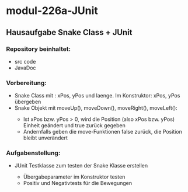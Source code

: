 # modul-226a-JUnit
<h2> Hausaufgabe Snake Class + JUnit </h2>


  <h3>Repository beinhaltet:</h3>

  <ul>
    <li>src code</li>
    <li>JavaDoc</li>
  </ul>

<h3>Vorbereitung:</h3>

<ul>
  <li>Snake Class mit : xPos, yPos und laenge. Im Konstruktor: xPos, yPos übergeben</li>
  <li>Snake Objekt mit moveUp(), moveDown(), moveRight(), moveLeft():</li>
    <ul>
      <li>Ist xPos bzw. yPos > 0, wird die Position (also xPos bzw. yPos) Einheit geändert und true zurück gegeben</li>
      <li>Andernfalls geben die move-Funktionen false zurück, die Position bleibt unverändert</li>
    </ul>
</ul>

<h3>Aufgabenstellung:</h3>

<ul>
  <li>JUnit Testklasse zum testen der Snake Klasse erstellen</li>
    <ul>
      <li>Übergabeparameter im Konstruktor testen</li>
      <li>Positiv und Negativtests für die Bewegungen</li>
    </ul>
</ul>


